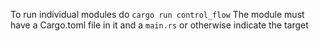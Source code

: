 To run individual modules do `cargo run control_flow`
The module must have a Cargo.toml file in it and a `main.rs` or otherwise indicate the target
